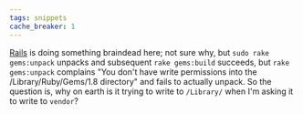 ```yaml
---
tags: snippets
cache_breaker: 1
---
```


[Rails](/wiki/Rails) is doing something braindead here; not sure why, but `sudo rake gems:unpack` unpacks and subsequent `rake gems:build` succeeds, but `rake gems:unpack` complains "You don't have write permissions into the /Library/Ruby/Gems/1.8 directory" and fails to actually unpack. So the question is, why on earth is it trying to write to `/Library/` when I'm asking it to write to `vendor`?

